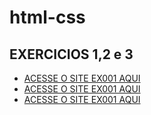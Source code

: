 # html-css

## EXERCICIOS 1,2 e 3
* [ACESSE O SITE EX001 AQUI](https://cesarpizzi.github.io/html-css/exercicios/ex001/)
* [ACESSE O SITE EX001 AQUI](https://cesarpizzi.github.io/html-css/exercicios/ex002/)
* [ACESSE O SITE EX001 AQUI](https://cesarpizzi.github.io/html-css/exercicios/ex003/)